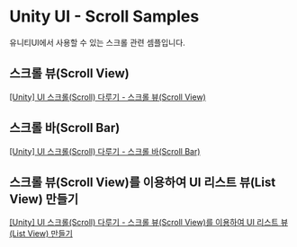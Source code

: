 # Unity UI - Scroll Samples

유니티UI에서 사용할 수 있는 스크롤 관련 셈플입니다.

## 스크롤 뷰(Scroll View)
	
[[Unity] UI 스크롤(Scroll) 다루기 - 스크롤 뷰(Scroll View)](https://blog.danggun.net/460453)

## 스크롤 바(Scroll Bar)
	
[[Unity] UI 스크롤(Scroll) 다루기 - 스크롤 바(Scroll Bar)](https://blog.danggun.net/460457)

## 스크롤 뷰(Scroll View)를 이용하여 UI 리스트 뷰(List View) 만들기
	
[[Unity] UI 스크롤(Scroll) 다루기 - 스크롤 뷰(Scroll View)를 이용하여 UI 리스트 뷰(List View) 만들기](https://blog.danggun.net/460459)